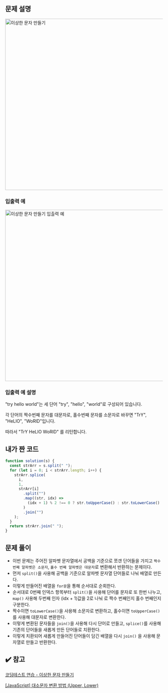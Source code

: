 ## 문제 설명

<img width="547" alt="이상한 문자 만들기" src="https://user-images.githubusercontent.com/47416686/120147006-f3cd6b80-c220-11eb-9ad7-a5946822e796.png">

### 입출력 예

<img width="547" alt="이상한 문자 만들기 입출력 예" src="https://user-images.githubusercontent.com/47416686/120147015-f760f280-c220-11eb-97fa-3f46979586eb.png">

### 입출력 예 설명

"try hello world"는 세 단어 "try", "hello", "world"로 구성되어 있습니다.

각 단어의 짝수번째 문자를 대문자로, 홀수번째 문자를 소문자로 바꾸면 "TrY", "HeLlO", "WoRlD"입니다.

따라서 "TrY HeLlO WoRlD" 를 리턴합니다.

## 내가 짠 코드

```jsx
function solution(s) {
  const strArr = s.split(" ");
  for (let i = 0; i < strArr.length; i++) {
    strArr.splice(
      i,
      1,
      strArr[i]
        .split("")
        .map((str, idx) =>
          (idx + 1) % 2 !== 0 ? str.toUpperCase() : str.toLowerCase()
        )
        .join("")
    );
  }
  return strArr.join(" ");
}
```

## 문제 풀이

- 이번 문제는 주어진 알파벳 문자열에서 공백을 기준으로 쪼갠 단어들을 가지고 `짝수 번째 알파벳은 소문자`, `홀수 번째 알파벳은 대문자`로 변환해서 반환하는 문제이다.
- 먼저 `split()`을 사용해 공백을 기준으로 알파벳 문자열 단어들로 나눠 배열로 만든다.
- 이렇게 만들어진 배열을 `for문`을 통해 순서대로 순회한다.
- 순서대로 0번째 인덱스 항목부터 `split()`을 사용해 단어를 문자로 또 한번 나누고, `map()` 사용해 두번째 인자 (idx + 1)값을 2로 나눠 로 짝수 번째인지 홀수 번째인지 구분한다.
- 짝수이면 `toLowerCase()`을 사용해 소문자로 변환하고, 홀수이면 `toUpperCase()`를 사용해 대문자로 변환한다.
- 이렇게 변환된 문자들을 `join()`을 사용해 다시 단어로 만들고, `splice()`를 사용해 기존의 단어들을 새롭게 만든 단어들로 치환한다.
- 이렇게 치환되어 새롭게 만들어진 단어들이 담긴 배열을 다시 `join()` 을 사용해 문자열로 만들고 반환한다.

## ✔️ 참고

[코딩테스트 연습 - 이상한 문자 만들기](https://programmers.co.kr/learn/courses/30/lessons/12930)

[[JavaScript] 대소문자 변환 방법 (Upper, Lower)](https://sesok808.tistory.com/602)
